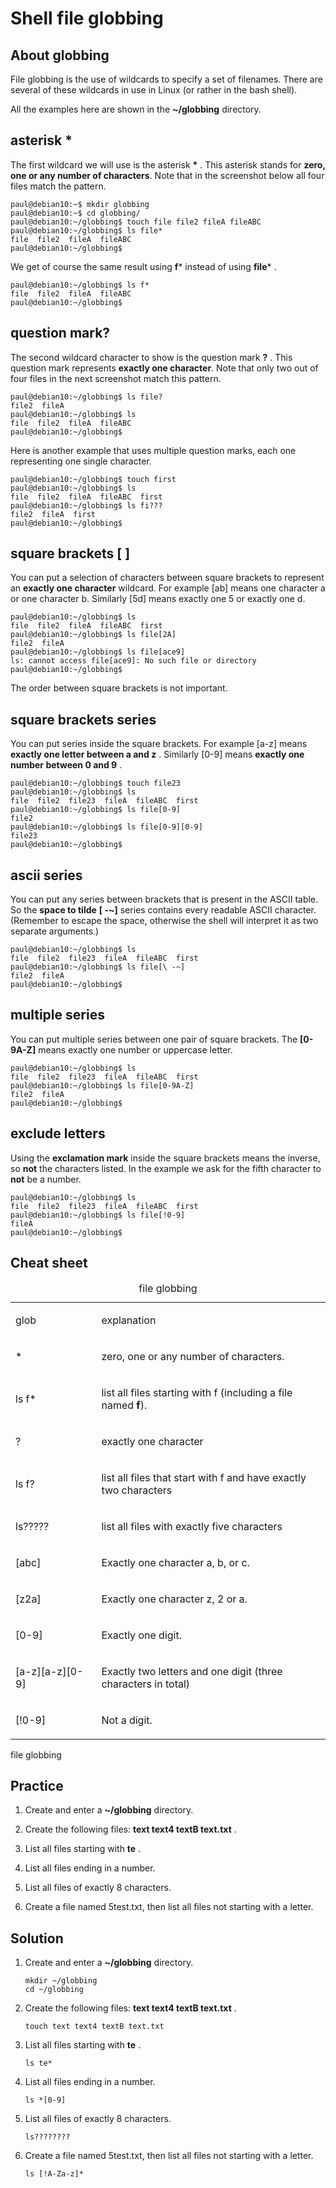 # Shell file globbing

## About globbing

File globbing is the use of wildcards to specify a set of filenames.
There are several of these wildcards in use in Linux (or rather in the
bash shell).

All the examples here are shown in the **~/globbing** directory.

## asterisk \*


The first wildcard we will use is the asterisk **\*** . This asterisk
stands for **zero, one or any number of characters**. Note that in the
screenshot below all four files match the pattern.

    paul@debian10:~$ mkdir globbing
    paul@debian10:~$ cd globbing/
    paul@debian10:~/globbing$ touch file file2 fileA fileABC
    paul@debian10:~/globbing$ ls file*
    file  file2  fileA  fileABC
    paul@debian10:~/globbing$

We get of course the same result using **f**\* instead of using
**file**\* .

    paul@debian10:~/globbing$ ls f*
    file  file2  fileA  fileABC
    paul@debian10:~/globbing$

## question mark?


The second wildcard character to show is the question mark **?** . This
question mark represents **exactly one character**. Note that only two
out of four files in the next screenshot match this pattern.

    paul@debian10:~/globbing$ ls file?
    file2  fileA
    paul@debian10:~/globbing$ ls
    file  file2  fileA  fileABC
    paul@debian10:~/globbing$

Here is another example that uses multiple question marks, each one
representing one single character.

    paul@debian10:~/globbing$ touch first
    paul@debian10:~/globbing$ ls
    file  file2  fileA  fileABC  first
    paul@debian10:~/globbing$ ls fi???
    file2  fileA  first
    paul@debian10:~/globbing$

## square brackets \[ \]


You can put a selection of characters between square brackets to
represent an **exactly one character** wildcard. For example \[ab\]
means one character a or one character b. Similarly \[5d\] means exactly
one 5 or exactly one d.

    paul@debian10:~/globbing$ ls
    file  file2  fileA  fileABC  first
    paul@debian10:~/globbing$ ls file[2A]
    file2  fileA
    paul@debian10:~/globbing$ ls file[ace9]
    ls: cannot access file[ace9]: No such file or directory
    paul@debian10:~/globbing$

The order between square brackets is not important.

## square brackets series

You can put series inside the square brackets. For example \[a-z\] means
**exactly one letter between a and z** . Similarly \[0-9\] means
**exactly one number between 0 and 9** .

    paul@debian10:~/globbing$ touch file23
    paul@debian10:~/globbing$ ls
    file  file2  file23  fileA  fileABC  first
    paul@debian10:~/globbing$ ls file[0-9]
    file2
    paul@debian10:~/globbing$ ls file[0-9][0-9]
    file23
    paul@debian10:~/globbing$

## ascii series

You can put any series between brackets that is present in the ASCII
table. So the **space to tilde** **\[ -~\]** series contains every
readable ASCII character. (Remember to escape the space, otherwise the
shell will interpret it as two separate arguments.)

    paul@debian10:~/globbing$ ls
    file  file2  file23  fileA  fileABC  first
    paul@debian10:~/globbing$ ls file[\ -~]
    file2  fileA
    paul@debian10:~/globbing$

## multiple series

You can put multiple series between one pair of square brackets. The
**\[0-9A-Z\]** means exactly one number or uppercase letter.

    paul@debian10:~/globbing$ ls
    file  file2  file23  fileA  fileABC  first
    paul@debian10:~/globbing$ ls file[0-9A-Z]
    file2  fileA
    paul@debian10:~/globbing$

## exclude letters

Using the **exclamation mark** inside the square brackets means the
inverse, so **not** the characters listed. In the example we ask for the
fifth character to **not** be a number.

    paul@debian10:~/globbing$ ls
    file  file2  file23  fileA  fileABC  first
    paul@debian10:~/globbing$ ls file[!0-9]
    fileA
    paul@debian10:~/globbing$

## Cheat sheet

<table>
<caption>file globbing</caption>
<colgroup>
<col style="width: 27%" />
<col style="width: 72%" />
</colgroup>
<tbody>
<tr class="odd">
<td style="text-align: left;"><p>glob</p></td>
<td style="text-align: left;"><p>explanation</p></td>
</tr>
<tr class="even">
<td style="text-align: left;"><p>*</p></td>
<td style="text-align: left;"><p>zero, one or any number of
characters.</p></td>
</tr>
<tr class="odd">
<td style="text-align: left;"><p>ls f*</p></td>
<td style="text-align: left;"><p>list all files starting with f
(including a file named <strong>f</strong>).</p></td>
</tr>
<tr class="even">
<td style="text-align: left;"><p>?</p></td>
<td style="text-align: left;"><p>exactly one character</p></td>
</tr>
<tr class="odd">
<td style="text-align: left;"><p>ls f?</p></td>
<td style="text-align: left;"><p>list all files that start with f and
have exactly two characters</p></td>
</tr>
<tr class="even">
<td style="text-align: left;"><p>ls?????</p></td>
<td style="text-align: left;"><p>list all files with exactly five
characters</p></td>
</tr>
<tr class="odd">
<td style="text-align: left;"><p>[abc]</p></td>
<td style="text-align: left;"><p>Exactly one character a, b, or
c.</p></td>
</tr>
<tr class="even">
<td style="text-align: left;"><p>[z2a]</p></td>
<td style="text-align: left;"><p>Exactly one character z, 2 or
a.</p></td>
</tr>
<tr class="odd">
<td style="text-align: left;"><p>[0-9]</p></td>
<td style="text-align: left;"><p>Exactly one digit.</p></td>
</tr>
<tr class="even">
<td style="text-align: left;"><p>[a-z][a-z][0-9]</p></td>
<td style="text-align: left;"><p>Exactly two letters and one digit
(three characters in total)</p></td>
</tr>
<tr class="odd">
<td style="text-align: left;"><p>[!0-9]</p></td>
<td style="text-align: left;"><p>Not a digit.</p></td>
</tr>
</tbody>
</table>

file globbing

## Practice

1.  Create and enter a **~/globbing** directory.

2.  Create the following files: **text text4 textB text.txt** .

3.  List all files starting with **te** .

4.  List all files ending in a number.

5.  List all files of exactly 8 characters.

6.  Create a file named 5test.txt, then list all files not starting with
    a letter.

## Solution

1.  Create and enter a **~/globbing** directory.

        mkdir ~/globbing
        cd ~/globbing

2.  Create the following files: **text text4 textB text.txt** .

        touch text text4 textB text.txt

3.  List all files starting with **te** .

        ls te*

4.  List all files ending in a number.

        ls *[0-9]

5.  List all files of exactly 8 characters.

        ls????????

6.  Create a file named 5test.txt, then list all files not starting with
    a letter.

        ls [!A-Za-z]*
